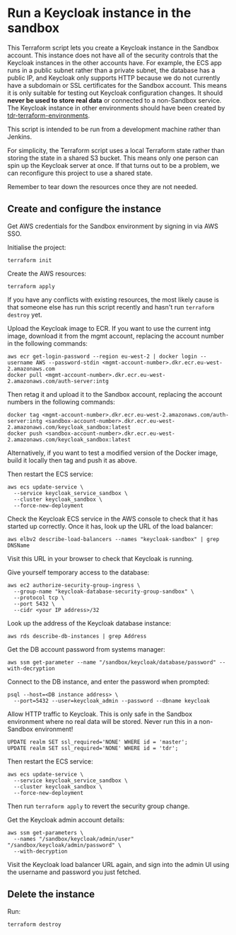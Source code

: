 # Run a Keycloak instance in the sandbox

This Terraform script lets you create a Keycloak instance in the Sandbox
account. This instance does not have all of the security controls that the
Keycloak instances in the other accounts have. For example, the ECS app runs in
a public subnet rather than a private subnet, the database has a public IP, and
Keycloak only supports HTTP because we do not currently have a subdomain or SSL
certificates for the Sandbox account. This means it is only suitable for testing
out Keycloak configuration changes. It should **never be used to store real
data** or connected to a non-Sandbox service. The Keycloak instance in other
environments should have been created by [tdr-terraform-environments].

This script is intended to be run from a development machine rather than
Jenkins.

For simplicity, the Terraform script uses a local Terraform state rather than
storing the state in a shared S3 bucket. This means only one person can spin up
the Keycloak server at once. If that turns out to be a problem, we can
reconfigure this project to use a shared state.

Remember to tear down the resources once they are not needed.

[tdr-terraform-environments]: https://github.com/nationalarchives/tdr-terraform-environments

## Create and configure the instance

Get AWS credentials for the Sandbox environment by signing in via AWS SSO.

Initialise the project:

```
terraform init
```

Create the AWS resources:

```
terraform apply
```

If you have any conflicts with existing resources, the most likely cause is that
someone else has run this script recently and hasn't run `terraform destroy`
yet.

Upload the Keycloak image to ECR. If you want to use the current intg image,
download it from the mgmt account, replacing the account number in the following
commands:

```
aws ecr get-login-password --region eu-west-2 | docker login --username AWS --password-stdin <mgmt-account-number>.dkr.ecr.eu-west-2.amazonaws.com
docker pull <mgmt-account-number>.dkr.ecr.eu-west-2.amazonaws.com/auth-server:intg
```

Then retag it and upload it to the Sandbox account, replacing the account
numbers in the following commands:

```
docker tag <mgmt-account-number>.dkr.ecr.eu-west-2.amazonaws.com/auth-server:intg <sandbox-account-number>.dkr.ecr.eu-west-2.amazonaws.com/keycloak_sandbox:latest
docker push <sandbox-account-number>.dkr.ecr.eu-west-2.amazonaws.com/keycloak_sandbox:latest
```

Alternatively, if you want to test a modified version of the Docker image, build
it locally then tag and push it as above.

Then restart the ECS service:

```
aws ecs update-service \
  --service keycloak_service_sandbox \
  --cluster keycloak_sandbox \
  --force-new-deployment
```

Check the Keycloak ECS service in the AWS console to check that it has started
up correctly. Once it has, look up the URL of the load balancer:

```
aws elbv2 describe-load-balancers --names "keycloak-sandbox" | grep DNSName
```

Visit this URL in your browser to check that Keycloak is running.

Give yourself temporary access to the database:

```
aws ec2 authorize-security-group-ingress \
  --group-name "keycloak-database-security-group-sandbox" \
  --protocol tcp \
  --port 5432 \
  --cidr <your IP address>/32
```

Look up the address of the Keycloak database instance:

```
aws rds describe-db-instances | grep Address
```

Get the DB account password from systems manager:

```
aws ssm get-parameter --name "/sandbox/keycloak/database/password" --with-decryption
```

Connect to the DB instance, and enter the password when prompted:

```
psql --host=<DB instance address> \
  --port=5432 --user=keycloak_admin --password --dbname keycloak
```

Allow HTTP traffic to Keycloak. This is only safe in the Sandbox environment
where no real data will be stored. Never run this in a non-Sandbox environment!

```
UPDATE realm SET ssl_required='NONE' WHERE id = 'master';
UPDATE realm SET ssl_required='NONE' WHERE id = 'tdr';
```

Then restart the ECS service:

```
aws ecs update-service \
  --service keycloak_service_sandbox \
  --cluster keycloak_sandbox \
  --force-new-deployment
```

Then run `terraform apply` to revert the security group change.

Get the Keycloak admin account details:

```
aws ssm get-parameters \
  --names "/sandbox/keycloak/admin/user" "/sandbox/keycloak/admin/password" \
  --with-decryption
```

Visit the Keycloak load balancer URL again, and sign into the admin UI using the
username and password you just fetched.

## Delete the instance

Run:

```
terraform destroy
```
